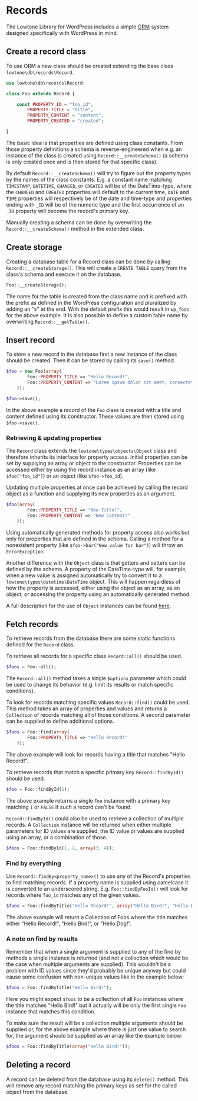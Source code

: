 # Records

The Lowtone Library for WordPress includes a simple [ORM](http://en.wikipedia.org/wiki/Object-relational_mapping) system designed specifically with WordPress in mind.

## Create a record class

To use ORM a new class should be created extending the base class `lowtone\db\records\Record`.

```php
use lowtone\db\records\Record;

class Foo extends Record {

	const PROPERTY_ID = "foo_id",
		PROPERTY_TITLE = "title",
		PROPERTY_CONTENT = "content",
		PROPERTY_CREATED = "created";

}
```

The basic idea is that properties are defined using class constants. From those property definitions a schema is reverse-engineered when e.g. an instance of the class is created using `Record::__createSchema()` (a schema is only created once and is then stored for that specific class).

By default `Record::__createSchema()` will try to figure out the property types by the names of the class constants. E.g. a constant name matching `TIMESTAMP`, `DATETIME`, `CHANGED`, or `CREATED` will be of the DateTime-type, where the `CHANGED` and `CREATED` properties will default to the current time, `DATE` and `TIME` properties will respectively be of the date and time-type and properties ending with `_ID` will be of the numeric type and the first occurrence of an `_ID` property will become the record's primary key.

Manually creating a schema can be done by overwriting the `Record::__createSchema()` method in the extended class.

## Create storage

Creating a database table for a Record class can be done by calling `Record::__createStorage()`. This will create a `CREATE TABLE` query from the class's schema and execute it on the database.

```php
Foo::__createStorage();
```

The name for the table is created from the class name and is prefixed with the prefix as defined in the WordPress configuration and pluralized by adding an "s" at the end. With the default prefix this would result in `wp_foos` for the above example. It is also possible to define a custom table name by overwriting `Record::__getTable()`.

## Insert record

To store a new record in the database first a new instance of the class should be created. Then it can be stored by calling its `save()` method.

```php
$foo = new Foo(array(
		Foo::PROPERTY_TITLE => "Hello Record!",
		Foo::PROPERTY_CONTENT => "Lorem ipsum dolor sit amet, consectetur adipiscing elit."
	));

$foo->save();
```

In the above example a record of the `Foo` class is created with a title and content defined using its constructor. These values are then stored using `$foo->save()`.

### Retrieving & updating properties

The `Record` class extends the `lowtone\types\objects\Object` class and therefore inherits its interface for property access. Initial properties can be set by supplying an array or object to the constructor. Properties can be accessed either by using the record instance as an array (like `$foo["foo_id"]`) or an object (like `$foo->foo_id`).

Updating multiple properties at once can be achieved by calling the record object as a function and supplying its new properties as an argument.

```php
$foo(array(
		Foo::PROPERTY_TITLE => "New Title!",
		Foo::PROPERTY_CONTENT => "New Content!"
	));
```

Using automatically generated methods for property access also works but only for properties that are defined in the schema. Calling a method for a nonexistent property (like `$foo->bar("New value for bar")`) will throw an `ErrorException`.

Another difference with the `Object` class is that getters and setters can be defined by the schema. A property of the DateTime-type will, for example, when a new value is assigned automatically try to convert it to a `lowtone\types\datetime\DateTime` object. This will happen regardless of how the property is accessed, either using the object as an array, as an object, or accessing the property using an automatically generated method.

A full description for the use of `Object` instances can be found [here](https://github.com/lowtone/lowtone/tree/master/types/objects).

## Fetch records

To retrieve records from the database there are some static functions defined for the `Record` class.

To retrieve all records for a specific class `Record::all()` should be used.

```php
$foos = Foo::all();
```

The `Record::all()` method takes a single `$options` parameter which could be used to change its behavior (e.g. limit its results or match specific conditions).

To look for records matching specific values `Record::find()` could be used. This method takes an array of properties and values and returns a `Collection` of records matching all of those conditions. A second parameter can be supplied to define additional options.

```php
$foos = Foo::find(array(
		Foo::PROPERTY_TITLE => "Hello Record!"
	));
```

The above example will look for records having a title that matches "Hello Record!".

To retrieve records that match a specific primary key `Record::findById()` should be used.

```php
$foo = Foo::findById(1);
```

The above example returns a single `Foo` instance with a primary key matching `1` or `FALSE` if such a record can't be found.

`Record::findById()` could also be used to retrieve a collection of multiple records. A `Collection` instance will be returned when either multiple parameters for ID values are supplied, the ID value or values are supplied using an array, or a combination of those.

```php
$foos = Foo::findById(1, 2, array(3, 4));
```

### Find by everything

Use `Record::findBy<property_name>()` to use any of the Record's properties to find matching records. If a property name is supplied using camelcase it is converted to an underscored string. E.g. `Foo::findByFooId()` will look for records where `foo_id` matches any of the given values.

```php
$foos = Foo::findByTitle("Hello Record!", array("Hello Bird!", "Hello Dog!"));
```

The above example will return a Collection of Foos where the title matches either "Hello Record!", "Hello Bird!", or "Hello Dog!".

### A note on find by results

Remember that when a single argument is supplied to any of the find by methods a single instance is returned (and not a collection which would be the case when multiple arguments are supplied). This wouldn't be a problem with ID values since they'd probably be unique anyway but could cause some confusion with non-unique values like in the example below:

```php
$foos = Foo::findByTitle("Hello Bird!");
```

Here you might expect `$foos` to be a collection of all `Foo` instances where the title matches "Hello Bird!" but it actually will be only the first single `Foo` instance that matches this condition.

To make sure the result will be a collection multiple arguments should be supplied or, for the above example where there is just one value to search for, the argument should be supplied as an array like the example below:

```php
$foos = Foo::findByTitle(array("Hello Bird!"));
```

## Deleting a record

A record can be deleted from the database using its `delete()` method. This will remove any record matching the primary keys as set for the called object from the database.
